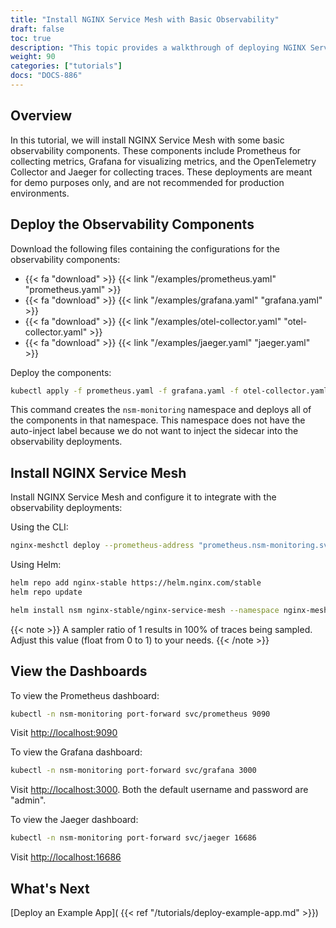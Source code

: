 ```yaml
---
title: "Install NGINX Service Mesh with Basic Observability"
draft: false
toc: true
description: "This topic provides a walkthrough of deploying NGINX Service Mesh with basic observability components."
weight: 90
categories: ["tutorials"]
docs: "DOCS-886"
---
```


## Overview

In this tutorial, we will install NGINX Service Mesh with some basic observability components. These components include Prometheus for collecting metrics, Grafana for visualizing metrics, and the OpenTelemetry Collector and Jaeger for collecting traces. These deployments are meant for demo purposes only, and are not recommended for production environments.

## Deploy the Observability Components

Download the following files containing the configurations for the observability components:

- {{< fa "download" >}} {{< link "/examples/prometheus.yaml" "prometheus.yaml" >}}
- {{< fa "download" >}} {{< link "/examples/grafana.yaml" "grafana.yaml" >}}
- {{< fa "download" >}} {{< link "/examples/otel-collector.yaml" "otel-collector.yaml" >}}
- {{< fa "download" >}} {{< link "/examples/jaeger.yaml" "jaeger.yaml" >}}

Deploy the components:

```bash
kubectl apply -f prometheus.yaml -f grafana.yaml -f otel-collector.yaml -f jaeger.yaml
```

This command creates the `nsm-monitoring` namespace and deploys all of the components in that namespace. This namespace does not have the auto-inject label because we do not want to inject the sidecar into the observability deployments.

## Install NGINX Service Mesh

Install NGINX Service Mesh and configure it to integrate with the observability deployments:

Using the CLI:

```bash
nginx-meshctl deploy --prometheus-address "prometheus.nsm-monitoring.svc:9090" --telemetry-exporters "type=otlp,host=otel-collector.nsm-monitoring.svc,port=4317" --telemetry-sampler-ratio 1
```

Using Helm:

```bash
helm repo add nginx-stable https://helm.nginx.com/stable
helm repo update

helm install nsm nginx-stable/nginx-service-mesh --namespace nginx-mesh --create-namespace --wait --set prometheusAddress=prometheus.nsm-monitoring.svc:9090 --set telemetry.exporters.otlp.host=otel-collector.nsm-monitoring.svc --set telemetry.exporters.otlp.port=4317 --set telemetry.samplerRatio=1
```

{{< note >}}
A sampler ratio of 1 results in 100% of traces being sampled. Adjust this value (float from 0 to 1) to your needs.
{{< /note >}}

## View the Dashboards

To view the Prometheus dashboard:

```bash
kubectl -n nsm-monitoring port-forward svc/prometheus 9090
```

Visit [http://localhost:9090](http://localhost:9090)

To view the Grafana dashboard:

```bash
kubectl -n nsm-monitoring port-forward svc/grafana 3000
```

Visit [http://localhost:3000](http://localhost:3000). Both the default username and password are "admin".

To view the Jaeger dashboard:

```bash
kubectl -n nsm-monitoring port-forward svc/jaeger 16686
```

Visit [http://localhost:16686](http://localhost:16686)

## What's Next

[Deploy an Example App]( {{< ref "/tutorials/deploy-example-app.md" >}})
